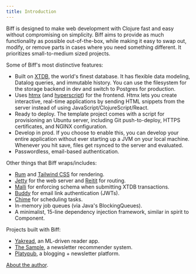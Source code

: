 ```yaml
---
title: Introduction
---
```


Biff is designed to make web development with Clojure fast and easy without
compromising on simplicity. Biff aims to provide as much functionality as
possible out-of-the-box, while making it easy to swap out, modify, or remove
parts in cases where you need something different. It prioritizes
small-to-medium sized projects.

Some of Biff's most distinctive features:

- Built on [XTDB](https://xtdb.com/), the world's finest database. It has
  flexible data modeling, Datalog queries, and immutable history. You can use
  the filesystem for the storage backend in dev and switch to Postgres for
  production.
- Uses [htmx](https://htmx.org/) (and [hyperscript](https://hyperscript.org/))
  for the frontend. Htmx lets you create interactive, real-time applications by
  sending HTML snippets from the server instead of using
  JavaScript/ClojureScript/React.
- Ready to deploy. The template project comes with a script for provisioning an
  Ubuntu server, including Git push-to-deploy, HTTPS certificates, and NGINX
  configuration.
- Develop in prod. If you choose to enable this, you can develop your entire
  application without ever starting up a JVM on your local machine. Whenever
  you hit save, files get rsynced to the server and evaluated.
- Passwordless, email-based authentication.

Other things that Biff wraps/includes:

- [Rum](https://github.com/tonsky/rum) and [Tailwind CSS](https://tailwindcss.com/) for rendering.
- [Jetty](https://github.com/sunng87/ring-jetty9-adapter) for the web server
  and [Reitit](https://github.com/metosin/reitit) for routing.
- [Malli](https://github.com/metosin/malli) for enforcing schema when submitting XTDB transactions.
- [Buddy](https://funcool.github.io/buddy-sign/latest/) for email link authentication (JWTs).
- [Chime](https://github.com/jarohen/chime) for scheduling tasks.
- In-memory job queues (via Java's BlockingQueues).
- A minimalist, 15-line dependency injection framework, similar in spirit to Component.

Projects built with Biff:

- [Yakread](https://yakread.com/), an ML-driven reader app.
- [The Sample](https://thesample.ai/), a newsletter recommender system.
- [Platypub](https://github.com/jacobobryant/platypub), a blogging + newsletter platform.

[About the author](https://tfos.co).
